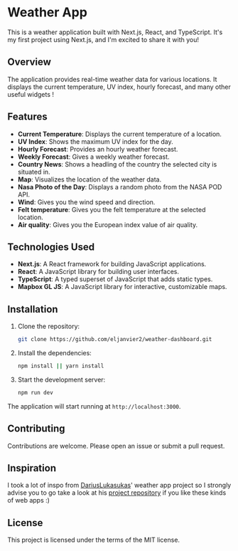 # Weather App

This is a weather application built with Next.js, React, and TypeScript. It's my first project using Next.js, and I'm excited to share it with you!

## Overview

The application provides real-time weather data for various locations. It displays the current temperature, UV index, hourly forecast, and many other useful widgets !

## Features

- **Current Temperature**: Displays the current temperature of a location.
- **UV Index**: Shows the maximum UV index for the day.
- **Hourly Forecast**: Provides an hourly weather forecast.
- **Weekly Forecast**: Gives a weekly weather forecast.
- **Country News**: Shows a headling of the country the selected city is situated in.
- **Map**: Visualizes the location of the weather data.
- **Nasa Photo of the Day**: Displays a random photo from the NASA POD API.
- **Wind**: Gives you the wind speed and direction.
- **Felt temperature**: Gives you the felt temperature at the selected location.
- **Air quality**: Gives you the European index value of air quality.

## Technologies Used

- **Next.js**: A React framework for building JavaScript applications.
- **React**: A JavaScript library for building user interfaces.
- **TypeScript**: A typed superset of JavaScript that adds static types.
- **Mapbox GL JS**: A JavaScript library for interactive, customizable maps.

## Installation

1. Clone the repository:

   ```bash
   git clone https://github.com/eljanvier2/weather-dashboard.git
   ```
   
2. Install the dependencies:

   ```bash
   npm install || yarn install
   ```

3. Start the development server:

   ```bash
   npm run dev
   ```

The application will start running at `http://localhost:3000`.

## Contributing

Contributions are welcome. Please open an issue or submit a pull request.

## Inspiration

I took a lot of inspo from [DariusLukasukas](https://github.com/DariusLukasukas)' weather app project so I strongly advise you to go take a look at his [project repository](https://github.com/DariusLukasukas/nextjs-weather-app) if you like these kinds of web apps :)

## License

This project is licensed under the terms of the MIT license.
